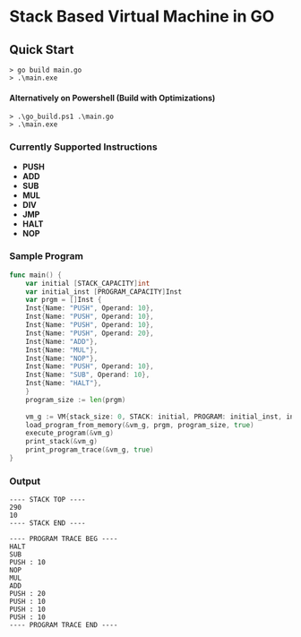 # Stack Based Virtual Machine in GO

## Quick Start

```console
> go build main.go
> .\main.exe
```
#### Alternatively on Powershell (Build with Optimizations)
```console
> .\go_build.ps1 .\main.go
> .\main.exe
```

### Currently Supported Instructions
- **PUSH**
- **ADD**
- **SUB**
- **MUL**
- **DIV**
- **JMP**
- **HALT**
- **NOP**

### Sample Program

```go
func main() {
    var initial [STACK_CAPACITY]int
	var initial_inst [PROGRAM_CAPACITY]Inst
	var prgm = []Inst {
	Inst{Name: "PUSH", Operand: 10},
	Inst{Name: "PUSH", Operand: 10},
	Inst{Name: "PUSH", Operand: 10},
	Inst{Name: "PUSH", Operand: 20},
	Inst{Name: "ADD"},
	Inst{Name: "MUL"},
	Inst{Name: "NOP"},
	Inst{Name: "PUSH", Operand: 10},
	Inst{Name: "SUB", Operand: 10},
	Inst{Name: "HALT"},
	}
	program_size := len(prgm)
	
	vm_g := VM{stack_size: 0, STACK: initial, PROGRAM: initial_inst, inst_ptr: 0}
	load_program_from_memory(&vm_g, prgm, program_size, true)
	execute_program(&vm_g)
	print_stack(&vm_g)
	print_program_trace(&vm_g, true)
}
```

### Output 

```console
---- STACK TOP ----
290
10
---- STACK END ----

---- PROGRAM TRACE BEG ----
HALT
SUB
PUSH : 10
NOP
MUL
ADD
PUSH : 20
PUSH : 10
PUSH : 10
PUSH : 10
---- PROGRAM TRACE END ----

```

